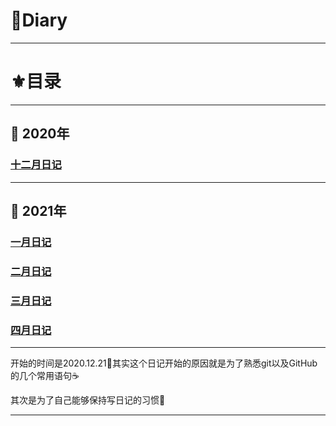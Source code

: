 # :book:Diary

---

# :fleur_de_lis:目录

---

## :diamond_shape_with_a_dot_inside: 2020年

### [十二月日记](./2020年/2020年12月.md)

---

## :diamond_shape_with_a_dot_inside: 2021年

### [一月日记](./2021年/2021年1月.md)

### [二月日记](./2021年/2021年2月.md)

### [三月日记](./2021年/2021年3月.md)

### [四月日记](./2021年/2021年4月.md)

---

开始的时间是2020.12.21:cactus:其实这个日记开始的原因就是为了熟悉git以及GitHub的几个常用语句:coffee:

其次是为了自己能够保持写日记的习惯:dizzy:

---

